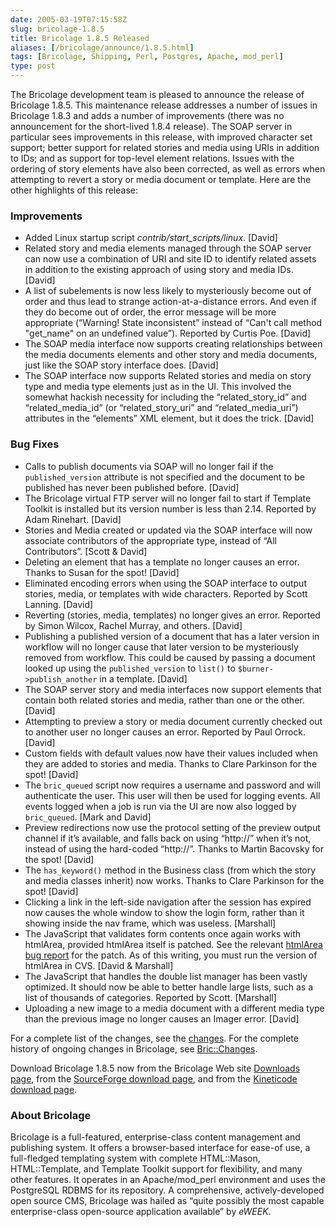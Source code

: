 ```yaml
--- 
date: 2005-03-19T07:15:58Z
slug: bricolage-1.8.5
title: Bricolage 1.8.5 Released
aliases: [/bricolage/announce/1.8.5.html]
tags: [Bricolage, Shipping, Perl, Postgres, Apache, mod_perl]
type: post
---
```


The Bricolage development team is pleased to announce the release of Bricolage
1.8.5. This maintenance release addresses a number of issues in Bricolage 1.8.3
and adds a number of improvements (there was no announcement for the short-lived
1.8.4 release). The SOAP server in particular sees improvements in this release,
with improved character set support; better support for related stories and
media using URIs in addition to IDs; and as support for top-level element
relations. Issues with the ordering of story elements have also been corrected,
as well as errors when attempting to revert a story or media document or
template. Here are the other highlights of this release:

### Improvements

-   Added Linux startup script *contrib/start\_scripts/linux*. \[David\]
-   Related story and media elements managed through the SOAP server can now use
    a combination of URI and site ID to identify related assets in addition to
    the existing approach of using story and media IDs. \[David\]
-   A list of subelements is now less likely to mysteriously become out of order
    and thus lead to strange action-at-a-distance errors. And even if they do
    become out of order, the error message will be more appropriate (“Warning!
    State inconsistent” instead of “Can't call method "get\_name" on an
    undefined value”). Reported by Curtis Poe. \[David\]
-   The SOAP media interface now supports creating relationships between the
    media documents elements and other story and media documents, just like the
    SOAP story interface does. \[David\]
-   The SOAP interface now supports Related stories and media on story type and
    media type elements just as in the UI. This involved the somewhat hackish
    necessity for including the “related\_story\_id” and “related\_media\_id”
    (or “related\_story\_uri” and “related\_media\_uri”) attributes in the
    “elements” XML element, but it does the trick. \[David\]

### Bug Fixes

-   Calls to publish documents via SOAP will no longer fail if the
    `published_version` attribute is not specified and the document to be
    published has never been published before. \[David\]
-   The Bricolage virtual FTP server will no longer fail to start if Template
    Toolkit is installed but its version number is less than 2.14. Reported by
    Adam Rinehart. \[David\]
-   Stories and Media created or updated via the SOAP interface will now
    associate contributors of the appropriate type, instead of “All
    Contributors”. \[Scott & David\]
-   Deleting an element that has a template no longer causes an error. Thanks to
    Susan for the spot! \[David\]
-   Eliminated encoding errors when using the SOAP interface to output stories,
    media, or templates with wide characters. Reported by Scott Lanning.
    \[David\]
-   Reverting (stories, media, templates) no longer gives an error. Reported by
    Simon Wilcox, Rachel Murray, and others. \[David\]
-   Publishing a published version of a document that has a later version in
    workflow will no longer cause that later version to be mysteriously removed
    from workflow. This could be caused by passing a document looked up using
    the `published_version` to `list()` to `$burner->publish_another` in a
    template. \[David\]
-   The SOAP server story and media interfaces now support elements that contain
    both related stories and media, rather than one or the other. \[David\]
-   Attempting to preview a story or media document currently checked out to
    another user no longer causes an error. Reported by Paul Orrock. \[David\]
-   Custom fields with default values now have their values included when they
    are added to stories and media. Thanks to Clare Parkinson for the spot!
    \[David\]
-   The `bric_queued` script now requires a username and password and will
    authenticate the user. This user will then be used for logging events. All
    events logged when a job is run via the UI are now also logged by
    `bric_queued`. \[Mark and David\]
-   Preview redirections now use the protocol setting of the preview output
    channel if it’s available, and falls back on using “http://” when it’s not,
    instead of using the hard-coded “http://”. Thanks to Martin Bacovsky for the
    spot! \[David\]
-   The `has_keyword()` method in the Business class (from which the story and
    media classes inherit) now works. Thanks to Clare Parkinson for the spot!
    \[David\]
-   Clicking a link in the left-side navigation after the session has expired
    now causes the whole window to show the login form, rather than it showing
    inside the nav frame, which was useless. \[Marshall\]
-   The JavaScript that validates form contents once again works with htmlArea,
    provided htmlArea itself is patched. See the relevant [htmlArea bug report]
    for the patch. As of this writing, you must run the version of htmlArea in
    CVS. \[David & Marshall\]
-   The JavaScript that handles the double list manager has been vastly
    optimized. It should now be able to better handle large lists, such as a
    list of thousands of categories. Reported by Scott. \[Marshall\]
-   Uploading a new image to a media document with a different media type than
    the previous image no longer causes an Imager error. \[David\]

For a complete list of the changes, see the [changes]. For the complete history
of ongoing changes in Bricolage, see [Bric::Changes].

Download Bricolage 1.8.5 now from the Bricolage Web site [Downloads page], from
the [SourceForge download page], and from the [Kineticode download page].

### About Bricolage

Bricolage is a full-featured, enterprise-class content management and publishing
system. It offers a browser-based interface for ease-of use, a full-fledged
templating system with complete HTML::Mason, HTML::Template, and Template
Toolkit support for flexibility, and many other features. It operates in an
Apache/mod\_perl environment and uses the PostgreSQL RDBMS for its repository. A
comprehensive, actively-developed open source CMS, Bricolage was hailed as
“quite possibly the most capable enterprise-class open-source application
available” by *eWEEK*.

  [htmlArea bug report]: http://sourceforge.net/tracker/index.php?func=detail&aid=1155712&group_id=69750&atid=525656
  [changes]: http://www.bricolage.cc/news/announce/changes/bricolage-1.8.5/
  [Bric::Changes]: http://www.bricolage.cc/docs/api/current/Bric::Changes
  [Downloads page]: http://www.bricolage.cc/downloads/
  [SourceForge download page]: http://sourceforge.net/project/showfiles.php?group_id=281500
  [Kineticode download page]: https://kineticode.com/bricolage/index2.html
